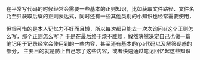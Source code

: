 在平常写代码的时候经常会需要一些基本的正则知识，比如获取文件路径、文件名乃至只获取后缀的正则表达式，同时还有一些其他类别的小知识也经常需要使用，

但很可惜的是本人记忆力不好而且懒，所以每次都只能去一次次询问ai这个正则怎么写，那个正则怎么写？
于是在最后终于烦不胜烦，毅然决然决定自己也做一篇笔记用于记录经常会使用到的一些内容，甚至还有基本的rpa代码以及解答疑惑的部分，
主要目的就是防止自己忘了这些内容，或者快速通过笔记回忆起这些知识
